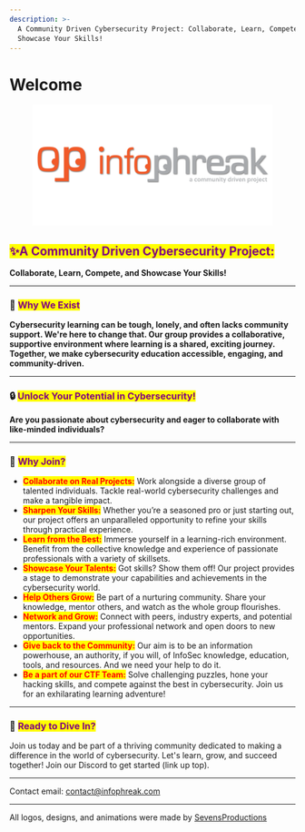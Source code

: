 ```yaml
---
description: >-
  A Community Driven Cybersecurity Project: Collaborate, Learn, Compete, and
  Showcase Your Skills!
---
```


# Welcome

<figure><img src=".gitbook/assets/infophreak-010.png" alt=""><figcaption></figcaption></figure>

## <mark style="color:purple;">✨A Community Driven Cybersecurity Project:</mark>

**Collaborate, Learn, Compete, and Showcase Your Skills!**

***

### 🫵  <mark style="color:purple;">Why We Exist</mark>

**Cybersecurity learning can be tough, lonely, and often lacks community support. We're here to change that. Our group provides a collaborative, supportive environment where learning is a shared, exciting journey. Together, we make cybersecurity education accessible, engaging, and community-driven.**

***

### 🔒  <mark style="color:purple;">**Unlock Your Potential in Cybersecurity!**</mark>

**Are you passionate about cybersecurity and eager to collaborate with like-minded individuals?**&#x20;

***

### 🌟  <mark style="color:purple;">**Why Join?**</mark>

* <mark style="color:red;">**Collaborate on Real Projects:**</mark> Work alongside a diverse group of talented individuals. Tackle real-world cybersecurity challenges and make a tangible impact.
* <mark style="color:red;">**Sharpen Your Skills:**</mark> Whether you’re a seasoned pro or just starting out, our project offers an unparalleled opportunity to refine your skills through practical experience.
* <mark style="color:red;">**Learn from the Best:**</mark> Immerse yourself in a learning-rich environment. Benefit from the collective knowledge and experience of passionate professionals with a variety of skillsets.
* <mark style="color:red;">**Showcase Your Talents:**</mark> Got skills? Show them off! Our project provides a stage to demonstrate your capabilities and achievements in the cybersecurity world.
* <mark style="color:red;">**Help Others Grow:**</mark> Be part of a nurturing community. Share your knowledge, mentor others, and watch as the whole group flourishes.
* <mark style="color:red;">**Network and Grow:**</mark> Connect with peers, industry experts, and potential mentors. Expand your professional network and open doors to new opportunities.
* <mark style="color:red;">**Give back to the Community:**</mark> Our aim is to be an information powerhouse, an authority, if you will,  of InfoSec knowledge, education, tools, and resources. And we need your help to do it.&#x20;
* <mark style="color:red;">**Be a part of our CTF Team:**</mark> Solve challenging puzzles, hone your hacking skills, and compete against the best in cybersecurity. Join us for an exhilarating learning adventure!&#x20;

***

### 🚀  <mark style="color:purple;">**Ready to Dive In?**</mark>

Join us today and be part of a thriving community dedicated to making a difference in the world of cybersecurity. Let's learn, grow, and succeed together! Join our Discord to get started (link up top).

***

Contact email: contact@infophreak.com

***

All logos, designs, and animations were made by [SevensProductions](https://sevensproductions.com/)
